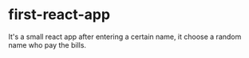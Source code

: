 # first-react-app
It's a small react app after entering a certain name, it choose a random name who pay the bills.
